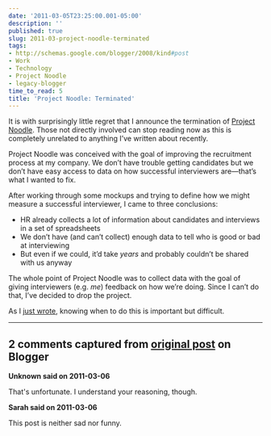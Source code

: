 ```yaml
---
date: '2011-03-05T23:25:00.001-05:00'
description: ''
published: true
slug: 2011-03-project-noodle-terminated
tags:
- http://schemas.google.com/blogger/2008/kind#post
- Work
- Technology
- Project Noodle
- legacy-blogger
time_to_read: 5
title: 'Project Noodle: Terminated'
---
```


<p>It is with surprisingly little regret that I announce the termination of <a href="http://blog.wassupy.com/search/label/Project%20Noodle">Project Noodle</a>. Those not directly involved can stop reading now as this is completely unrelated to anything I’ve written about recently.</p>
<p>Project Noodle was conceived with the goal of improving the recruitment process at my company. We don’t have trouble getting candidates but we don’t have easy access to data on how successful interviewers are—that’s what I wanted to fix.</p>
<p>After working through some mockups and trying to define how we might measure a successful interviewer, I came to three conclusions:</p>  <ul>   <li>HR already collects a lot of information about candidates and interviews in a set of spreadsheets</li>    <li>We don’t have (and can’t collect) enough data to tell who is good or bad at interviewing</li>    <li>But even if we could, it’d take <em>years </em>and probably couldn’t be shared with us anyway</li> </ul>
<p>The whole point of Project Noodle was to collect data with the goal of giving interviewers (e.g. <em>me</em>) feedback on how we’re doing. Since I can’t do that, I’ve decided to drop the project. </p>
<p>As I <a href="../2011/2011-03-code-isnt-always-best-tool.html">just wrote</a>, knowing when to do this is important but difficult.</p>

---

## 2 comments captured from [original post](https://blog.wassupy.com/2011/03/project-noodle-terminated.html) on Blogger

**Unknown said on 2011-03-06**

That's unfortunate. I understand your reasoning, though.

**Sarah said on 2011-03-06**

This post is neither sad nor funny.

